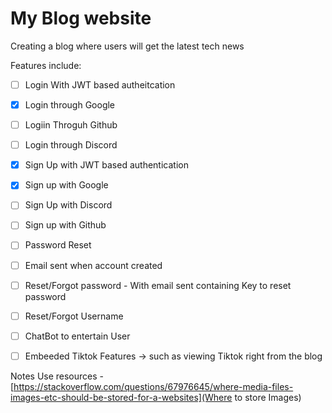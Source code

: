 # My Blog website

Creating a blog where users will get the latest tech news

Features include:

- [ ] Login With JWT based autheitcation

- [x] Login through Google

- [ ] Logiin Throguh Github

- [ ] Login through Discord

- [x] Sign Up with JWT based authentication

- [x] Sign up with Google

- [ ] Sign Up with Discord

- [ ] Sign up with Github

- [ ] Password Reset

- [ ] Email sent when account created

- [ ] Reset/Forgot password - With email sent containing Key to reset password

- [ ] Reset/Forgot Username

- [ ] ChatBot to entertain User

- [ ] Embeeded Tiktok Features -> such as viewing Tiktok right from the blog

Notes
Use resources - [https://stackoverflow.com/questions/67976645/where-media-files-images-etc-should-be-stored-for-a-websites](Where to store Images)


